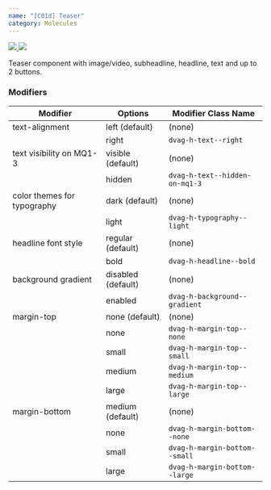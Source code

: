```yaml
---
name: "[C01d] Teaser"
category: Molecules
---
```


<a href="https://www.figma.com/file/YGsJLbagR6pXmnuZ7pPHsE/AEM-Content?node-id=1318%3A6144" target="_blank" class="dvag-lsg-figma-link" title="Show on Figma">
  <img src="../resources/lsg/figma-logo.svg" class="dvag-lsg-figma-link__icon" />
</a>

<a href="https://confluence.diva-e.com/display/DVW/%5BC01d%5D+-+Teaser" target="_blank" class="dvag-lsg-confluence-link" title="Show on Confluence">
  <img src="../resources/lsg/confluence-logo.svg" class="dvag-lsg-confluence-link__icon" />
</a>

Teaser component with image/video, subheadline, headline, text and up to 2 buttons.

### Modifiers

| Modifier                        | Options                   | Modifier Class Name              |
| ------------------------------- | ------------------------- | -------------------------------- |
| text-alignment                  | left (default)            | (none)                           |
|                                 | right                     | `dvag-h-text--right`             |
| text visibility on MQ1-3        | visible (default)         | (none)                           |
|                                 | hidden                    | `dvag-h-text--hidden-on-mq1-3`   |
| color themes for typography     | dark (default)            | (none)                           |
|                                 | light                     | `dvag-h-typography--light`       |
| headline font style             | regular (default)         | (none)                           |
|                                 | bold                      | `dvag-h-headline--bold`          |
| background gradient             | disabled (default)        | (none)                           |
|                                 | enabled                   | `dvag-h-background--gradient`    |
| margin-top                      | none (default)            | (none)                           |
|                                 | none                      | `dvag-h-margin-top--none`        |
|                                 | small                     | `dvag-h-margin-top--small`       |
|                                 | medium                    | `dvag-h-margin-top--medium`      |
|                                 | large                     | `dvag-h-margin-top--large`       |
| margin-bottom                   | medium (default)          | (none)                           |
|                                 | none                      | `dvag-h-margin-bottom--none`     |
|                                 | small                     | `dvag-h-margin-bottom--small`    |
|                                 | large                     | `dvag-h-margin-bottom--large`    |


```dvag-m-c-01-d-teaser:demo/c01d-teaser.html
```